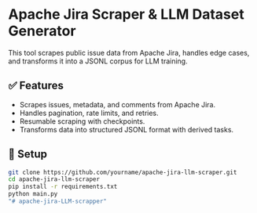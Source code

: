 # Apache Jira Scraper & LLM Dataset Generator

This tool scrapes public issue data from Apache Jira, handles edge cases, and transforms it into a JSONL corpus for LLM training.

## ✅ Features
- Scrapes issues, metadata, and comments from Apache Jira.
- Handles pagination, rate limits, and retries.
- Resumable scraping with checkpoints.
- Transforms data into structured JSONL format with derived tasks.

## 🚀 Setup

```bash
git clone https://github.com/yourname/apache-jira-llm-scraper.git
cd apache-jira-llm-scraper
pip install -r requirements.txt
python main.py
"# apache-jira-LLM-scrapper" 
